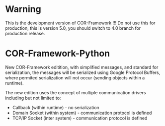 # Warning
This is the development version of COR-Framework !!! Do not use this for production, this is version 5.0, you should switch to 4.0 branch for production release.


# COR-Framework-Python

New COR-Framework editition, with simplified messages, and standard for serialization, the messages will be serialized using Google Protocol Buffers, where permited serialization will not occur (sending objects within a runtime).

The new edition uses the concept of multiple communication drivers including but not limited to:
- Callback (within runtime) - no serialization
- Domain Socket (within system) - communication protocol is defined
- TCP/IP Socket (inter system) - communication protocol is defined


